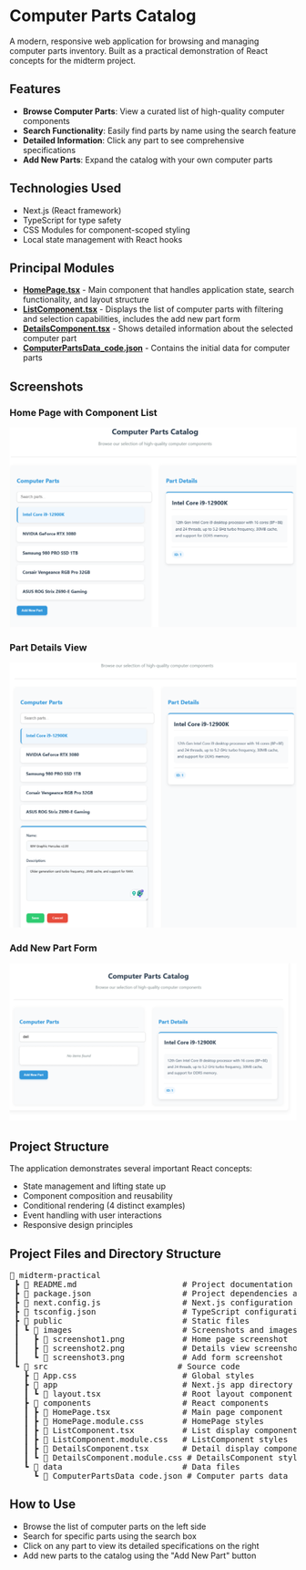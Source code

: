 # Computer Parts Catalog

A modern, responsive web application for browsing and managing computer parts inventory. Built as a practical demonstration of React concepts for the midterm project.

## Features

- **Browse Computer Parts**: View a curated list of high-quality computer components
- **Search Functionality**: Easily find parts by name using the search feature
- **Detailed Information**: Click any part to see comprehensive specifications
- **Add New Parts**: Expand the catalog with your own computer parts

## Technologies Used

- Next.js (React framework)
- TypeScript for type safety
- CSS Modules for component-scoped styling
- Local state management with React hooks

## Principal Modules

- [**HomePage.tsx**](src/components/HomePage.tsx) - Main component that handles application state, search functionality, and layout structure
- [**ListComponent.tsx**](src/components/ListComponent.tsx) - Displays the list of computer parts with filtering and selection capabilities, includes the add new part form
- [**DetailsComponent.tsx**](src/components/DetailsComponent.tsx) - Shows detailed information about the selected computer part
- [**ComputerPartsData_code.json**](src/data/ComputerPartsData_code.json) - Contains the initial data for computer parts

## Screenshots

### Home Page with Component List
![Home Page](/public/images/screenshot1.png)

### Part Details View
![Details View](/public/images/screenshot2.png)

### Add New Part Form
![Add Part Form](/public/images/screenshot3.png)

## Project Structure

The application demonstrates several important React concepts:

- State management and lifting state up
- Component composition and reusability
- Conditional rendering (4 distinct examples)
- Event handling with user interactions
- Responsive design principles

## Project Files and Directory Structure
 <Pre>
📁 midterm-practical
 ┣ 📄 README.md                      # Project documentation
 ┣ 📄 package.json                   # Project dependencies and scripts
 ┣ 📄 next.config.js                 # Next.js configuration
 ┣ 📄 tsconfig.json                  # TypeScript configuration
 ┣ 📁 public                         # Static files
 ┃ ┗ 📁 images                       # Screenshots and images
 ┃   ┣ 📄 screenshot1.png            # Home page screenshot
 ┃   ┣ 📄 screenshot2.png            # Details view screenshot
 ┃   ┗ 📄 screenshot3.png            # Add form screenshot
 ┗ 📁 src                           # Source code
   ┣ 📄 App.css                      # Global styles
   ┣ 📁 app                          # Next.js app directory
   ┃ ┗ 📄 layout.tsx                 # Root layout component
   ┣ 📁 components                   # React components
   ┃ ┣ 📄 HomePage.tsx               # Main page component
   ┃ ┣ 📄 HomePage.module.css        # HomePage styles
   ┃ ┣ 📄 ListComponent.tsx          # List display component
   ┃ ┣ 📄 ListComponent.module.css   # ListComponent styles
   ┃ ┣ 📄 DetailsComponent.tsx       # Detail display component
   ┃ ┗ 📄 DetailsComponent.module.css # DetailsComponent styles
   ┗ 📁 data                         # Data files
     ┗ 📄 ComputerPartsData_code.json # Computer parts data
</Pre>

## How to Use
- Browse the list of computer parts on the left side
- Search for specific parts using the search box
- Click on any part to view its detailed specifications on the right
- Add new parts to the catalog using the "Add New Part" button

